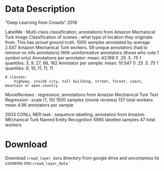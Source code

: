 # Data Description
"Deep Learning from Crowds" 2018

LabelMe : Multi-class classification; annotations from Amazon Mechanical Turk
    Image Classification of scenes ; what type of location they originate from.
    This has _actual_ ground truth.
    1000 samples annotated by average 2.547 Amazon Mechanical Turk workers.
    59 unique annotators (had to remove no info annotators)
    With uninformative annotators (those who vote 1 symbol only)
        Annotations per annotator:
            mean: 43.169
                       0 .25 .5 .75  1
            quantiles: 3, 9, 27, 66, 182
        Annotator per sample:
            mean: 10.547
                       0 .25  .5  .75 1
            quantiles: 9, 10, 11, 11, 11

    8 classes:
        highway, inside city, tall building, street, forest, coast, mountain or open country

MovieReviews : regression; annotations from Amazon Mechanical Turk
    Text Regression : scale [1, 10]
    1500 samples (movie reviews)
    137 total workers.
    mean 4.96 annotators per sample

2003 CONLL NER task : sequence labelling; annotatios from Amazon MEchanical Turk
    Named Entity Recognition
    5985 labelled samples
    47 total workers

# Download
Download `crowd_layer_data` directory from google drive and uncompress its contents into `crowd_layer_data`.`
